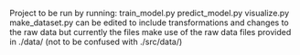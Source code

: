 Project to be run by running:
	train_model.py
	predict_model.py
	visualize.py
make_dataset.py can be edited to include transformations and changes to the raw data 
but currently the files make use of the raw data files provided in ./data/ (not to be confused with ./src/data/)

